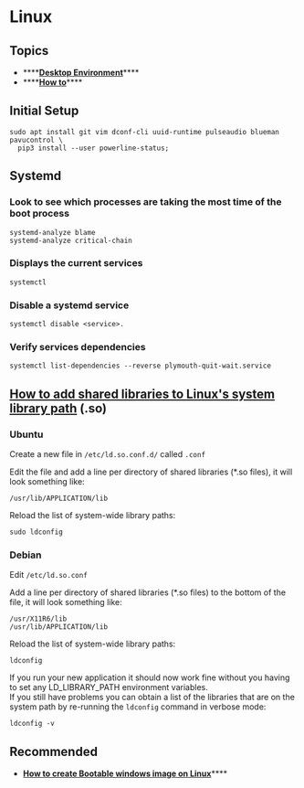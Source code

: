 # Linux

## Topics

* \*\*\*\*[**Desktop Environment**](desktop-environment/)\*\*\*\*
* \*\*\*\*[**How to**](how-to/)\*\*\*\*

## Initial Setup

```text
sudo apt install git vim dconf-cli uuid-runtime pulseaudio blueman pavucontrol \
  pip3 install --user powerline-status;
```

## Systemd

### Look to see which processes are taking the most time of the boot process

```text
systemd-analyze blame
systemd-analyze critical-chain
```

### Displays the current services

```text
systemctl
```

### Disable a systemd service

```text
systemctl disable <service>.
```

### Verify services dependencies

```text
systemctl list-dependencies --reverse plymouth-quit-wait.service
```

## [How to add shared libraries to Linux's system library path](https://blog.andrewbeacock.com/2007/10/how-to-add-shared-libraries-to-linuxs.html) **\(.so\)**

### **Ubuntu**

Create a new file in `/etc/ld.so.conf.d/` called `.conf`  
  
Edit the file and add a line per directory of shared libraries \(\*.so files\), it will look something like:

```text
/usr/lib/APPLICATION/lib
```

Reload the list of system-wide library paths:

```text
sudo ldconfig
```

### **Debian**

Edit `/etc/ld.so.conf`  
  
Add a line per directory of shared libraries \(\*.so files\) to the bottom of the file, it will look something like:

```text
/usr/X11R6/lib
/usr/lib/APPLICATION/lib
```

Reload the list of system-wide library paths:

```text
ldconfig
```

If you run your new application it should now work fine without you having to set any LD\_LIBRARY\_PATH environment variables.  
If you still have problems you can obtain a list of the libraries that are on the system path by re-running the `ldconfig` command in verbose mode:

```text
ldconfig -v
```

## Recommended

* [**How to create Bootable windows image on Linux**](https://github.com/slacka/WoeUSB)\*\*\*\*

